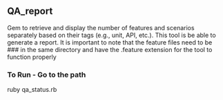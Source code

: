 ## QA_report
Gem to retrieve and display the number of features and scenarios separately based on their tags (e.g., unit, API, etc.). This tool is be able to generate a report. It is important to note that the feature files need to be ### in the same directory and have the .feature extension for the tool to function properly

### To Run - Go to the path
ruby qa_status.rb
